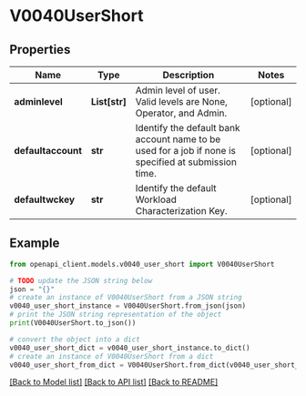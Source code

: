 # V0040UserShort


## Properties

Name | Type | Description | Notes
------------ | ------------- | ------------- | -------------
**adminlevel** | **List[str]** | Admin level of user.  Valid levels are None, Operator, and Admin. | [optional] 
**defaultaccount** | **str** | Identify the default bank account name to be used for a job if none is specified at submission time. | [optional] 
**defaultwckey** | **str** | Identify the default Workload Characterization Key. | [optional] 

## Example

```python
from openapi_client.models.v0040_user_short import V0040UserShort

# TODO update the JSON string below
json = "{}"
# create an instance of V0040UserShort from a JSON string
v0040_user_short_instance = V0040UserShort.from_json(json)
# print the JSON string representation of the object
print(V0040UserShort.to_json())

# convert the object into a dict
v0040_user_short_dict = v0040_user_short_instance.to_dict()
# create an instance of V0040UserShort from a dict
v0040_user_short_from_dict = V0040UserShort.from_dict(v0040_user_short_dict)
```
[[Back to Model list]](../README.md#documentation-for-models) [[Back to API list]](../README.md#documentation-for-api-endpoints) [[Back to README]](../README.md)


